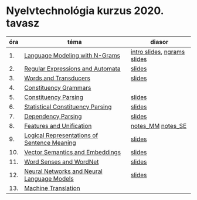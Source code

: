 # Nyelvtechnológia kurzus 2020. tavasz


| óra           | téma  | diasor | 
| ------------- | ----- | ------ |
| 1.  | [Language Modeling with N-Grams](https://github.com/ferenczizsani/nyelvtech/blob/master/n_gram/1_ngram.pdf) | [intro slides](https://github.com/ferenczizsani/nyelvtech/blob/master/slides/nyelvtech_olvszem_intro.pdf), [ngrams slides](https://github.com/ferenczizsani/nyelvtech/blob/master/slides/ngram_models_02_14.pdf) |
| 2.  | [Regular Expressions and Automata](https://github.com/ferenczizsani/nyelvtech/blob/master/regex_automata/2_regular_expressions_and_automata.pdf) | [slides](https://github.com/ferenczizsani/nyelvtech/blob/master/slides/automata.pdf) |
| 3.  | [Words and Transducers](https://github.com/ferenczizsani/nyelvtech/blob/master/regex_automata/2_words_and_transducers.pdf) | [slides](slides/words_and_transducer-3.pdf) |
| 4.  | [Constituency Grammars](https://github.com/ferenczizsani/nyelvtech/blob/master/constituency_gram/3_constituency_grammars.pdf) | |
| 5.  | [Constituency Parsing](https://github.com/ferenczizsani/nyelvtech/blob/master/constituency_gram/3_constituency_parsing.pdf) | [slides](slides/Constituency_Parsing_FK.pdf) |
| 6.  | [Statistical Constituency Parsing](https://github.com/ferenczizsani/nyelvtech/blob/master/constituency_gram/3_statistical_constituency_parsing.pdf) | [slides](slides/PCFG.pdf) |
| 7.  | [Dependency Parsing](https://github.com/ferenczizsani/nyelvtech/blob/master/constituency_gram/3_dependency_parsing.pdf) | [slides](slides/deppars.pdf) |
| 8.  | [Features and Unification](https://github.com/ferenczizsani/nyelvtech/blob/master/features_unification/4_features_and_unification.pdf) | [notes_MM](https://github.com/makrai/notes/blob/master/jurafsky19-slp2-ch15-unification.md) [notes_SE](https://docs.google.com/document/d/1AHEAa2pZsWgN8QFfMC8dxxqH4vBuz84MV8rW4tP3f6Q/edit?usp=sharing)|
| 9.  | [Logical Representations of Sentence Meaning](https://github.com/ferenczizsani/nyelvtech/blob/master/word_senses/5_logical_representations_of_sentence_meaning.pdf) | [slides](https://mittelholcz.github.io/notes/jurafsky2020/logrep.slides.html#/) |
| 10.  | [Vector Semantics and Embeddings](https://github.com/ferenczizsani/nyelvtech/blob/master/word_senses/5_vector_semantics_and_embedding.pdf) | [slides](slides/vector_sem_fzs.pdf) |
| 11.  | [Word Senses and WordNet](https://github.com/ferenczizsani/nyelvtech/blob/master/word_senses/5_word_senses_and_wordnet.pdf) |[slides](slides/wordnet_fzs.pdf) |
| 12.  | [Neural Networks and Neural Language Models](http://web.stanford.edu/~jurafsky/slp3/7.pdf) | [slides](slides/neural_networks.pdf) |
| 13.  | [Machine Translation](https://github.com/ferenczizsani/nyelvtech/blob/master/machine_translation/6_machine_translation.pdf) | |
